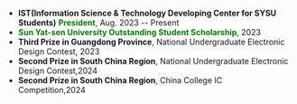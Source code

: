- **IST(Information Science \& Technology Developing Center for SYSU Students)**
**<span style="color: green;">President</span>**, Aug. 2023 -- Present
- **<span style="color: green;">Sun Yat-sen University Outstanding Student Scholarship</span>**, 2023
- **Third Prize in Guangdong Province**, National Undergraduate Electronic Design Contest, 2023
- **Second Prize in South China Region**, National Undergraduate Electronic Design Contest,2024
- **Second Prize in South China Region**, China College IC Competition,2024